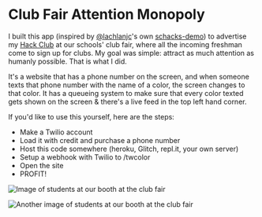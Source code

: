 # Club Fair Attention Monopoly

I built this app (inspired by [@lachlanjc](https://github.com/lachlanjc)'s own [schacks-demo](https://glitch.com/edit/#!/schacks-demo)) to advertise my [Hack Club](https://hackclub.com) at our schools' club fair, where all the incoming freshman come to sign up for clubs. My goal was simple: attract as much attention as humanly possible. That is what I did.

It's a website that has a phone number on the screen, and when someone texts that phone number with the name of a color, the screen changes to that color. It has a queueing system to make sure that every color texted gets shown on the screen & there's a live feed in the top left hand corner.

If you'd like to use this yourself, here are the steps:

- Make a Twilio account
- Load it with credit and purchase a phone number
- Host this code somewhere (heroku, Glitch, repl.it, your own server)
- Setup a webhook with Twilio to /twcolor
- Open the site
- PROFIT!

![Image of students at our booth at the club fair](club-fair-1.png)

![Another image of students at our booth at the club fair](club-fair-2.png)
